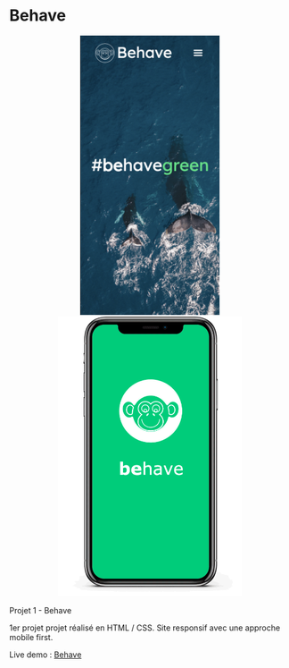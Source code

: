 # Behave

<p align="center">
  <img src="https://github.com/AniciaT/Behave/blob/master/img/Capture%20d%E2%80%99e%CC%81cran%202019-11-25%20a%CC%80%2014.22.48.png" alt="screenshot" height="500">
  <img src="https://github.com/AniciaT/Behave/blob/master/mockup_iphone/manimation_iphone.gif" alt="gif iphone" height="500">
<p>

Projet 1 - Behave

1er projet projet réalisé en HTML / CSS. Site responsif avec une approche mobile first.

Live demo : <a href="https://loving-lovelace-4ffa67.netlify.com/">Behave<a>

